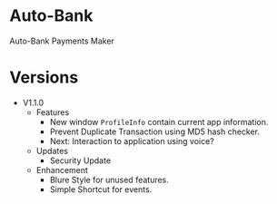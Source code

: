 # Auto-Bank
Auto-Bank Payments Maker

# Versions
* V1.1.0
    * Features
        - New window `ProfileInfo` contain  current app information.
        - Prevent Duplicate Transaction using MD5 hash checker.
        - Next: Interaction to application using voice?
    * Updates 
        - Security Update
    * Enhancement 
        - Blure Style for unused features.
        - Simple Shortcut for events.
    